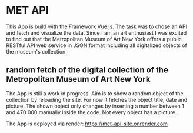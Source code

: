# MET API

This App is build with the Framework Vue.js.
The task was to chose an API and fetch and visualize the data.
Since I am an art enthusiast I was excited to find out that the
Metropolitan Museum of Art New York offers a public RESTful API web service in JSON format including
all digitalized objects of the museum's collection.

## random fetch of the digital collection of the Metropolitan Museum of Art New York

The App is still a work in progress. Aim is to show a random object
of the collection by reloading the site. For now it fetches the object title, date and picture.
The shown object only changes by inserting a number between 1 and 470 000 manually inside the code.
Not every object has a picture.

The App is deployed via render: https://met-api-site.onrender.com
